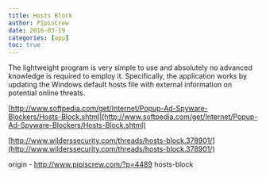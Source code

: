 ```yaml
---
title: Hosts Block
author: PipisCrew
date: 2016-03-19
categories: [app]
toc: true
---
```


The lightweight program is very simple to use and absolutely no advanced knowledge is required to employ it. Specifically, the application works by updating the Windows default hosts file with external information on potential online threats.

[http://www.softpedia.com/get/Internet/Popup-Ad-Spyware-Blockers/Hosts-Block.shtml](http://www.softpedia.com/get/Internet/Popup-Ad-Spyware-Blockers/Hosts-Block.shtml)

[http://www.wilderssecurity.com/threads/hosts-block.378901/](http://www.wilderssecurity.com/threads/hosts-block.378901/)

origin - http://www.pipiscrew.com/?p=4489 hosts-block